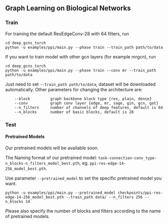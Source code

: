## Graph Learning on Biological Networks
### Train

For training the default ResEdgeConv-28 with 64 filters, run
```
cd deep_gcns_torch
python -u examples/ppi/main.py --phase train --train_path path/to/data
```
If you want to train model with other gcn layers (for example mrgcn), run
```
cd deep_gcns_torch
python -u examples/ppi/main.py --phase train --conv mr --train_path path/to/data
```

Just need to set `--train_path path/to/data`, dataset will be downloaded automatically.
Other parameters for changing the architecture are:
```
    --block         graph backbone block type {res, plain, dense}
    --conv          graph conv layer {edge, mr, sage, gin, gcn, gat}
    --n_filters     number of channels of deep features, default is 64
    --n_blocks      number of basic blocks, default is 28
```
### Test
#### Pretrained Models
Our pretrained models will be available soon.
<!--Our pretrained models can be found [here](https://drive.google.com/drive/u/0/folders/15v_zDUMgpB6pf2F2_YJsDizeyHwe-7Oc).-->
The Naming format of our pretrained model: `task-connection-conv_type-n_blocks-n_filters_model_best.pth`, eg. `ppi-res-edge-14-256_model_best.pth`.

Use parameter `--pretrained_model` to set the specific pretrained model you want. 
```
python -u examples/ppi/main.py --pretrained_model checkpoints/ppi-res-edge-14-256_model_best.pth --train_path data/ --n_filters 256 --n_blocks 14
```
Please also specify the number of blocks and filters according to the name of pretrained models.
